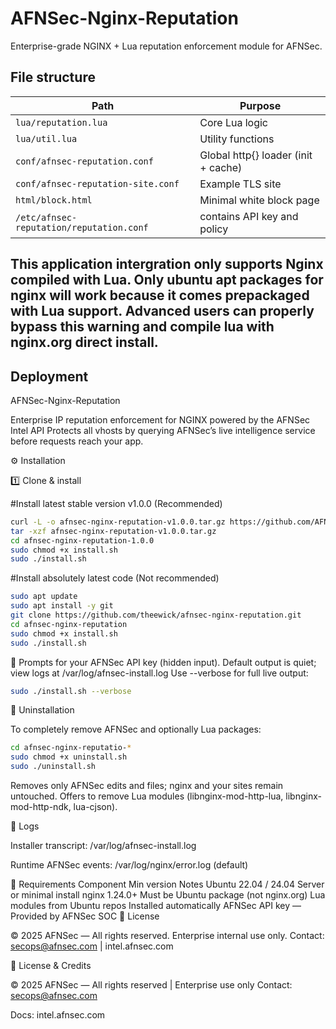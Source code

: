 # AFNSec-Nginx-Reputation

Enterprise-grade NGINX + Lua reputation enforcement module for AFNSec.

## File structure

| Path | Purpose |
|------|----------|
| `lua/reputation.lua` | Core Lua logic |
| `lua/util.lua` | Utility functions |
| `conf/afnsec-reputation.conf` | Global http{} loader (init + cache) |
| `conf/afnsec-reputation-site.conf` | Example TLS site |
| `html/block.html` | Minimal white block page |
| `/etc/afnsec-reputation/reputation.conf` | contains API key and policy |

## This application intergration only supports Nginx compiled with Lua. Only ubuntu apt packages for nginx will work because it comes prepackaged with Lua support. Advanced users can properly bypass this warning and compile lua with nginx.org direct install.

## Deployment

AFNSec-Nginx-Reputation

Enterprise IP reputation enforcement for NGINX powered by the AFNSec Intel API
Protects all vhosts by querying AFNSec’s live intelligence service before requests reach your app.

⚙️ Installation

1️⃣ Clone & install

#Install latest stable version v1.0.0 (Recommended)
```bash
curl -L -o afnsec-nginx-reputation-v1.0.0.tar.gz https://github.com/AFNSec/afnsec-nginx-reputation/archive/refs/tags/v1.0.0.tar.gz
tar -xzf afnsec-nginx-reputation-v1.0.0.tar.gz
cd afnsec-nginx-reputation-1.0.0
sudo chmod +x install.sh
sudo ./install.sh
```
#Install absolutely latest code (Not recommended)

```bash
sudo apt update
sudo apt install -y git
git clone https://github.com/theewick/afnsec-nginx-reputation.git
cd afnsec-nginx-reputation
sudo chmod +x install.sh
sudo ./install.sh
```

🧩 Prompts for your AFNSec API key (hidden input).
Default output is quiet; view logs at /var/log/afnsec-install.log
Use --verbose for full live output:

```bash
sudo ./install.sh --verbose
```
🧹 Uninstallation

To completely remove AFNSec and optionally Lua packages:

```bash
cd afnsec-nginx-reputatio-*
sudo chmod +x uninstall.sh
sudo ./uninstall.sh
```

Removes only AFNSec edits and files; nginx and your sites remain untouched.
Offers to remove Lua modules (libnginx-mod-http-lua, libnginx-mod-http-ndk, lua-cjson).

📄 Logs

Installer transcript: /var/log/afnsec-install.log

Runtime AFNSec events: /var/log/nginx/error.log (default)

🧰 Requirements
Component	Min version	Notes
Ubuntu	22.04 / 24.04	Server or minimal install
nginx	1.24.0+	Must be Ubuntu package (not nginx.org)
Lua modules	from Ubuntu repos	Installed automatically
AFNSec API key	—	Provided by AFNSec SOC
🧾 License

© 2025 AFNSec — All rights reserved.
Enterprise internal use only.
Contact: secops@afnsec.com
 | intel.afnsec.com

🧾 License & Credits

© 2025 AFNSec — All rights reserved | Enterprise use only
Contact: secops@afnsec.com

Docs: intel.afnsec.com

